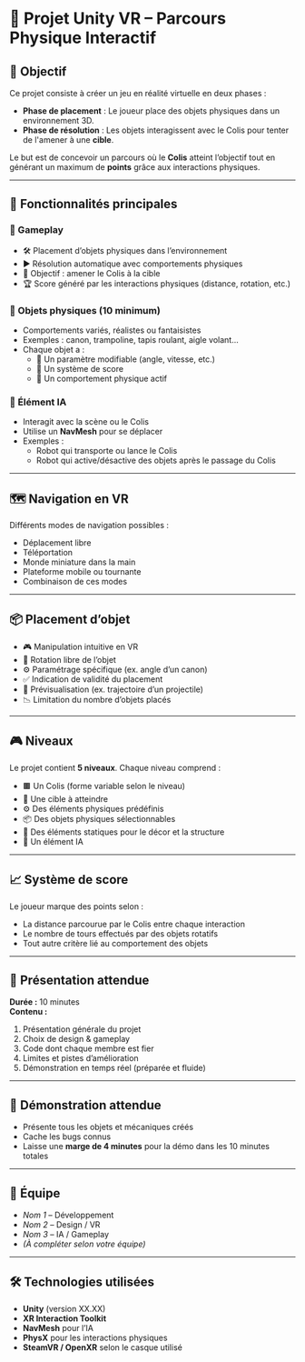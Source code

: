 # 🎯 **Projet Unity VR – Parcours Physique Interactif**

## 📌 Objectif

Ce projet consiste à créer un jeu en réalité virtuelle en deux phases :

- **Phase de placement** : Le joueur place des objets physiques dans un environnement 3D.
- **Phase de résolution** : Les objets interagissent avec le Colis pour tenter de l'amener à une **cible**.

Le but est de concevoir un parcours où le **Colis** atteint l’objectif tout en générant un maximum de **points** grâce aux interactions physiques.

---

## 🧩 Fonctionnalités principales

### 🔀 Gameplay
- 🛠 Placement d’objets physiques dans l’environnement
- ▶️ Résolution automatique avec comportements physiques
- 🎯 Objectif : amener le Colis à la cible
- 🏆 Score généré par les interactions physiques (distance, rotation, etc.)

### 🧱 Objets physiques (10 minimum)
- Comportements variés, réalistes ou fantaisistes
- Exemples : canon, trampoline, tapis roulant, aigle volant...
- Chaque objet a :
  - 🔧 Un paramètre modifiable (angle, vitesse, etc.)
  - 🧮 Un système de score
  - 🔄 Un comportement physique actif

### 🧠 Élément IA
- Interagit avec la scène ou le Colis
- Utilise un **NavMesh** pour se déplacer
- Exemples :
  - Robot qui transporte ou lance le Colis
  - Robot qui active/désactive des objets après le passage du Colis

---

## 🗺 Navigation en VR

Différents modes de navigation possibles :
- Déplacement libre
- Téléportation
- Monde miniature dans la main
- Plateforme mobile ou tournante
- Combinaison de ces modes

---

## 📦 Placement d’objet

- 🎮 Manipulation intuitive en VR
- 📏 Rotation libre de l’objet
- ⚙️ Paramétrage spécifique (ex. angle d’un canon)
- ✅ Indication de validité du placement
- 🔄 Prévisualisation (ex. trajectoire d’un projectile)
- 📉 Limitation du nombre d’objets placés

---

## 🎮 Niveaux

Le projet contient **5 niveaux**. Chaque niveau comprend :
- 🟫 Un Colis (forme variable selon le niveau)
- 🎯 Une cible à atteindre
- ⚙️ Des éléments physiques prédéfinis
- 📦 Des objets physiques sélectionnables
- 🧱 Des éléments statiques pour le décor et la structure
- 🤖 Un élément IA

---

## 📈 Système de score

Le joueur marque des points selon :
- La distance parcourue par le Colis entre chaque interaction
- Le nombre de tours effectués par des objets rotatifs
- Tout autre critère lié au comportement des objets

---

## 🚀 Présentation attendue

**Durée :** 10 minutes  
**Contenu :**
1. Présentation générale du projet
2. Choix de design & gameplay
3. Code dont chaque membre est fier
4. Limites et pistes d’amélioration
5. Démonstration en temps réel (préparée et fluide)

---

## 🧪 Démonstration attendue

- Présente tous les objets et mécaniques créés
- Cache les bugs connus
- Laisse une **marge de 4 minutes** pour la démo dans les 10 minutes totales

---

## 👥 Équipe

- *Nom 1* – Développement
- *Nom 2* – Design / VR
- *Nom 3* – IA / Gameplay
- *(À compléter selon votre équipe)*

---

## 🛠 Technologies utilisées

- **Unity** (version XX.XX)
- **XR Interaction Toolkit**
- **NavMesh** pour l’IA
- **PhysX** pour les interactions physiques
- **SteamVR / OpenXR** selon le casque utilisé